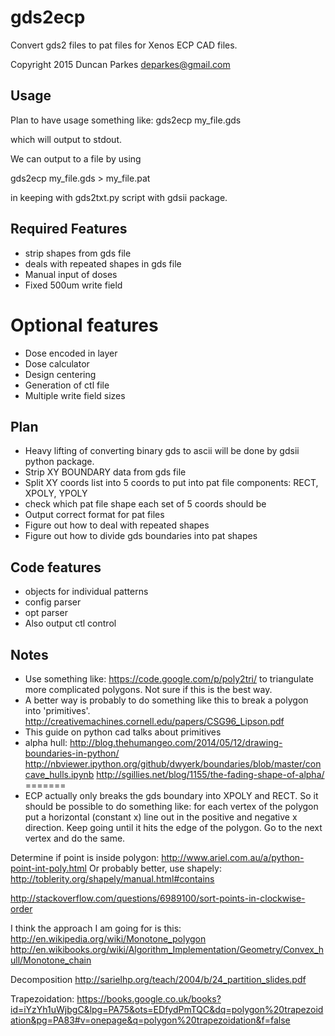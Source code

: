 # gds2ecp
Convert gds2 files to pat files for Xenos ECP CAD files.

Copyright 2015 
Duncan Parkes 
deparkes@gmail.com 


## Usage
Plan to have usage something like:
gds2ecp my_file.gds

which will output to stdout.

We can output to a file by using

gds2ecp my_file.gds > my_file.pat

in keeping with gds2txt.py script with gdsii package.

## Required Features
- strip shapes from gds file
- deals with repeated shapes in gds file
- Manual input of doses
- Fixed 500um write field

# Optional features
- Dose encoded in layer
- Dose calculator
- Design centering
- Generation of ctl file
- Multiple write field sizes

## Plan
- Heavy lifting of converting binary gds to ascii will be done by gdsii python package.
- Strip XY BOUNDARY data from gds file
- Split XY coords list into 5 coords to put into pat file components: RECT, XPOLY, YPOLY
- check which pat file shape each set of 5 coords should be
- Output correct format for pat files
- Figure out how to deal with repeated shapes
- Figure out how to divide gds boundaries into pat shapes

## Code features
- objects for individual patterns
- config parser
- opt parser 
- Also output ctl control 

## Notes
- Use something like: https://code.google.com/p/poly2tri/ to triangulate more complicated polygons. Not sure if this is the best way.
- A better way is probably to do something like this to break a polygon into 'primitives'. http://creativemachines.cornell.edu/papers/CSG96_Lipson.pdf
- This guide on python cad talks about primitives
- alpha hull: http://blog.thehumangeo.com/2014/05/12/drawing-boundaries-in-python/
http://nbviewer.ipython.org/github/dwyerk/boundaries/blob/master/concave_hulls.ipynb
http://sgillies.net/blog/1155/the-fading-shape-of-alpha/
=======
- ECP actually only breaks the gds boundary into XPOLY and RECT. So it should be possible to do something like: for each vertex of the polygon put a horizontal (constant x) line out in the positive and negative x direction. Keep going until it hits the edge of the polygon. Go to the next vertex and do the same.	

Determine if point is inside polygon:
http://www.ariel.com.au/a/python-point-int-poly.html
Or probably better, use shapely:
http://toblerity.org/shapely/manual.html#contains

http://stackoverflow.com/questions/6989100/sort-points-in-clockwise-order

I think the approach I am going for is this: http://en.wikipedia.org/wiki/Monotone_polygon
http://en.wikibooks.org/wiki/Algorithm_Implementation/Geometry/Convex_hull/Monotone_chain

Decomposition
http://sarielhp.org/teach/2004/b/24_partition_slides.pdf

Trapezoidation:
https://books.google.co.uk/books?id=iYzYh1uWjbgC&lpg=PA75&ots=EDfydPmTQC&dq=polygon%20trapezoidation&pg=PA83#v=onepage&q=polygon%20trapezoidation&f=false